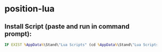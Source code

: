 # position-lua

## Install Script (paste and run in command prompt):
```bat
IF EXIST %AppData%\Stand\"Lua Scripts" (cd %AppData%\Stand\"Lua Scripts" && curl https://raw.githubusercontent.com/xM4ddy/position-lua/main/tryhard.lua --output tryhard.lua && cls && color 2 && ECHO "Yeppers that should have worked") ELSE (cls && color 4 && ECHO "Nope failed. Get it here: https://raw.githubusercontent.com/xM4ddy/position-lua/main/tryhard.lua (ctrl + click)")
```
